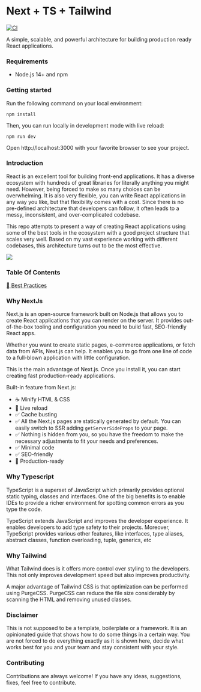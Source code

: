 # Next + TS + Tailwind

[![CI](https://github.com/tkaeophian/nextjs-typescript-tailwind/actions/workflows/ci.yml/badge.svg)](https://github.com/tkaeophian/nextjs-typescript-tailwind/actions/workflows/ci.yml)

A simple, scalable, and powerful architecture for building production ready React applications.

### Requirements

- Node.js 14+ and npm

### Getting started

Run the following command on your local environment:

```shell
npm install
```

Then, you can run locally in development mode with live reload:

```shell
npm run dev
```

Open http://localhost:3000 with your favorite browser to see your project.

### Introduction

React is an excellent tool for building front-end applications. It has a diverse ecosystem with hundreds of great libraries for literally anything you might need. However, being forced to make so many choices can be overwhelming. It is also very flexible, you can write React applications in any way you like, but that flexibility comes with a cost. Since there is no pre-defined architecture that developers can follow, it often leads to a messy, inconsistent, and over-complicated codebase.

This repo attempts to present a way of creating React applications using some of the best tools in the ecosystem with a good project structure that scales very well. Based on my vast experience working with different codebases, this architecture turns out to be the most effective.

<img SRC="https://ik.imagekit.io/xbqs6c3wef/pitchfork__1__QXL1n_H9u.jpg?ik-sdk-version=javascript-1.4.3&updatedAt=1678482974836" />

### Table Of Contents

[🔨 Best Practices](docs/best-practices.md)

### Why NextJs

Next.js is an open-source framework built on Node.js that allows you to create React applications that you can render on the server. It provides out-of-the-box tooling and configuration you need to build fast, SEO-friendly React apps.

Whether you want to create static pages, e-commerce applications, or fetch data from APIs, Next.js can help. It enables you to go from one line of code to a full-blown application with little configuration.

This is the main advantage of Next.js. Once you install it, you can start creating fast production-ready applications.

Built-in feature from Next.js:

- ☕ Minify HTML & CSS
- 💨 Live reload
- ✅ Cache busting
- ✅ All the Next.js pages are statically generated by default. You can easily switch to SSR adding `getServerSideProps` to your page.
- ✅ Nothing is hidden from you, so you have the freedom to make the necessary adjustments to fit your needs and preferences.
- ✅ Minimal code
- ✅ SEO-friendly
- 🚀 Production-ready

### Why Typescript
TypeScript is a superset of JavaScript which primarily provides optional static typing, classes and interfaces. One of the big benefits is to enable IDEs to provide a richer environment for spotting common errors as you type the code.

TypeScript extends JavaScript and improves the developer experience. It enables developers to add type safety to their projects. Moreover, TypeScript provides various other features, like interfaces, type aliases, abstract classes, function overloading, tuple, generics, etc

### Why Tailwind

What Tailwind does is it offers more control over styling to the developers. This not only improves development speed but also improves productivity.

A major advantage of Tailwind CSS is that optimization can be performed using PurgeCSS. PurgeCSS can reduce the file size considerably by scanning the HTML and removing unused classes.

### Disclaimer

This is not supposed to be a template, boilerplate or a framework. It is an opinionated guide that shows how to do some things in a certain way. You are not forced to do everything exactly as it is shown here, decide what works best for you and your team and stay consistent with your style.

### Contributing

Contributions are always welcome! If you have any ideas, suggestions, fixes, feel free to contribute.
